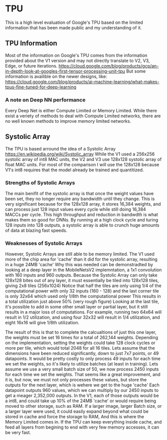 # TPU
This is a high level evaluation of Google's TPU based on the limited information that has been made public and my understanding of it.


## TPU Information 
Most of the information on Google's TPU comes from the information provided about the V1 version and may not directly translate to V2, V3, Edge, or future iterations.
https://cloud.google.com/blog/products/gcp/an-in-depth-look-at-googles-first-tensor-processing-unit-tpu
But some information is availible on the newer designs, like:
https://cloud.google.com/blog/products/ai-machine-learning/what-makes-tpus-fine-tuned-for-deep-learning


### A note on Deep NN performance
Every Deep Net is either Compute Limited or Memory Limited. While there exist a veriety of methods to deal with Compute Limited networks, there are no well known methods to improve memory limited networks. 


## Systolic Array
The TPU is based arround the idea of a Systolic Array https://en.wikipedia.org/wiki/Systolic_array
While the V1 used a 256x256 systolic array of int8 MAC units, the V2 and V3 use 128x128 systolic array of float MAC units.
For most of the comparison I will use the 128x128 because V1's int8 requires that the model already be trained and quantitized. 


### Strengths of Systolic Arrays
The main benifit of the systolic array is that once the weight values have been set, they no longer require any bandwidth until they change.
This is very significant because for the 128x128 array, it stores 16,384 weights, and can process just 128 input values every cycle while still doing 16,384 MACCs per cycle.
This high throughput and reduction in bandwdth is what makes them so good for DNNs.
By running at a high clock cycle and turing 128 inputs into 128 outputs, a systolic array is able to crunch huge amounts of data at blazing fast speeds.

### Weaknesses of Systolic Arrays
However, Systolic Arrays are still able to be memory limited. The V1 used more of the chip area for 'cache' than it did for the systolic array, resulting in a huge 24MB 'cache'
Why this was needed can be demonstradted by looking at a deep layer in the MobileNetsV2 implemntation, a 1x1 convolution with 160 inputs and 960 outputs.
Because the Systolic Array can only take 128x128 bites out of any layer, it must essentially be tiled into 128x128 tiles, giving 2x8 tiles (256x1024)
Notice that half the tiles are only using 1/4 of the computational power with only 32 inputs (160 - 128) and the last corner tile is only 32x64 which used only 1/8th the computational power
This results in a total utilization just above 50% (very rough figure)
Looking at the last tile, it's possible to add in some other small layer or partial layer, but it still results in a major loss of computations.
For example, running two 64x64 will result in 1/2 utilization, and using four 32x32 will result in 1/4 utilization, and eight 16x16 will give 1/8th utilization.


The result of this is that to complete the calcualtions of just this one layer, the weights must be set 16 times for a total of 262,144 weights.
Depending on the implementation, setting the weights could take 128 clock cycles or more per tile, which would total 2048 for all 16 tiles.
Lets assume that the dimensions have been reduced significantly, down to just 7x7 points, or 49 datapoints. 
It would be pretty costly to only process 49 inputs for each time we set the weights, so it's likely to utilize batches (at least in training).
Lets assume we use a very small batch size of 50, we now process 2450 inputs for each time we set the weights.
That seems like a great improvement, and it is, but now, we must not only processes these values, but store the outputs for the next layer, which is wehere we get to the huge 'cache'
Each datapoint outputs 960 values, which we can multiply by our 2450 inputs to get a meager 2,352,000 outputs.
In the V1, each of those outputs would be a int8, and could take up 10% of the 24MB 'cache' or would require being moved to other storage, such as RAM.
If a larger image, larger Batch size, or a larger layer were used, it could easily expand beyond what could be stored in cache and force the storage to RAM, And this is where the Memory Limited comes in.
If the TPU can keep everything inside cache, and feed all layers from begining to end with very few memory accesses, it can be very fast.



